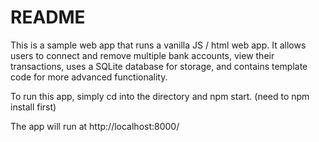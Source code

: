 # README

This is a sample web app that runs a vanilla JS / html web app. It allows users to connect and remove multiple bank accounts, view their transactions, uses a SQLite database for storage, and contains template code for more advanced functionality.

To run this app, simply cd into the directory and npm start. (need to npm install first)

The app will run at http://localhost:8000/
